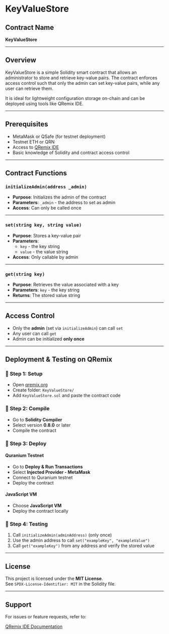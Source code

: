 # KeyValueStore

## Contract Name
**KeyValueStore**

---

## Overview
KeyValueStore is a simple Solidity smart contract that allows an administrator to store and retrieve key-value pairs. The contract enforces access control such that only the admin can set key-value pairs, while any user can retrieve them.

It is ideal for lightweight configuration storage on-chain and can be deployed using tools like QRemix IDE.

---

## Prerequisites

- MetaMask or QSafe (for testnet deployment)
- Testnet ETH or QRN
- Access to [QRemix IDE](https://qremix.org)
- Basic knowledge of Solidity and contract access control

---

## Contract Functions

### `initializeAdmin(address _admin)`
- **Purpose**: Initializes the admin of the contract
- **Parameters**: `_admin` - the address to set as admin
- **Access**: Can only be called once

---

### `set(string key, string value)`
- **Purpose**: Stores a key-value pair
- **Parameters**:
  - `key` - the key string
  - `value` - the value string
- **Access**: Only callable by admin

---

### `get(string key)`
- **Purpose**: Retrieves the value associated with a key
- **Parameters**: `key` - the key string
- **Returns**: The stored value string

---

## Access Control

- Only the **admin** (set via `initializeAdmin`) can call `set`
- Any user can call `get`
- Admin can be initialized **only once**

---

## Deployment & Testing on QRemix

### 🔹 Step 1: Setup
- Open [qremix.org](https://qremix.org)
- Create folder: `KeyValueStore/`
- Add `KeyValueStore.sol` and paste the contract code

### 🔹 Step 2: Compile
- Go to **Solidity Compiler**
- Select version **0.8.0** or later
- Compile the contract

### 🔹 Step 3: Deploy

#### Quranium Testnet
- Go to **Deploy & Run Transactions**
- Select **Injected Provider - MetaMask**
- Connect to Quranium testnet
- Deploy the contract

#### JavaScript VM
- Choose **JavaScript VM**
- Deploy the contract locally

### 🔹 Step 4: Testing

1. Call `initializeAdmin(adminAddress)` (only once)
2. Use the admin address to call `set("exampleKey", "exampleValue")`
3. Call `get("exampleKey")` from any address and verify the stored value

---

## License
This project is licensed under the **MIT License**.  
See `SPDX-License-Identifier: MIT` in the Solidity file.

---

## Support
For issues or feature requests, refer to:

[QRemix IDE Documentation](https://docs.qremix.org)
